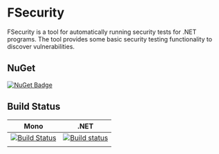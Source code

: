 # FSecurity

FSecurity is a tool for automatically running security tests for .NET programs. The tool provides some basic security testing functionality to discover vulnerabilities.

## NuGet

[![NuGet Badge](https://img.shields.io/nuget/v/fsecurity)](https://www.nuget.org/packages/fsecurity)

## Build Status

| Mono                                                                                                                  | .NET                                                                                                                                        |
| --------------------------------------------------------------------------------------------------------------------- | ------------------------------------------------------------------------------------------------------------------------------------------- |
| [![Build Status](https://travis-ci.org/stijnmoreels/FSecurity.svg?branch=master)](https://travis-ci.org/stijnmoreels/FSecurity) | [![Build status](https://ci.appveyor.com/api/projects/status/f0a1hyxcclegni4u?svg=true)](https://ci.appveyor.com/project/stijnmoreels/fsecurity) |
|                                                                                                                       |
